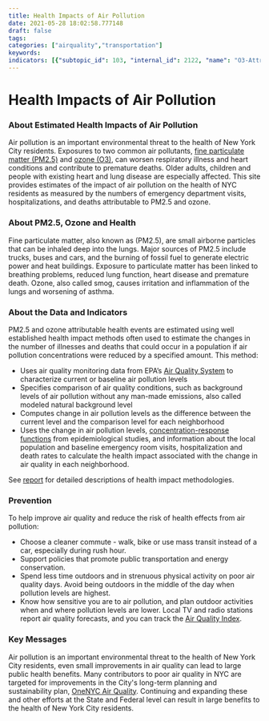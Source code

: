 ```yaml
---
title: Health Impacts of Air Pollution
date: 2021-05-28 18:02:58.777148
draft: false
tags: 
categories: ["airquality","transportation"]
keywords: 
indicators: [{"subtopic_id": 103, "internal_id": 2122, "name": "O3-Attributable Asthma Emergency Department Visits", "URL": "https://a816-dohbesp.nyc.gov/IndicatorPublic/VisualizationData.aspx?id=2122,719b87,103,Summarize"}, {"subtopic_id": 103, "internal_id": 2124, "name": "O3-Attributable Asthma Hospitalizations ", "URL": "https://a816-dohbesp.nyc.gov/IndicatorPublic/VisualizationData.aspx?id=2124,719b87,103,Summarize"}, {"subtopic_id": 103, "internal_id": 2121, "name": "O3-Attributable Cardiac and Respiratory Deaths ", "URL": "https://a816-dohbesp.nyc.gov/IndicatorPublic/VisualizationData.aspx?id=2121,719b87,103,Summarize"}, {"subtopic_id": 103, "internal_id": 2117, "name": "PM2.5-Attributable Asthma Emergency Department Visits ", "URL": "https://a816-dohbesp.nyc.gov/IndicatorPublic/VisualizationData.aspx?id=2117,719b87,103,Summarize"}, {"subtopic_id": 103, "internal_id": 2120, "name": "PM2.5-Attributable Cardiovascular Hospitalizations (Adults 40 Yrs and Older) ", "URL": "https://a816-dohbesp.nyc.gov/IndicatorPublic/VisualizationData.aspx?id=2120,719b87,103,Summarize"}, {"subtopic_id": 103, "internal_id": 2108, "name": "PM2.5-Attributable Deaths ", "URL": "https://a816-dohbesp.nyc.gov/IndicatorPublic/VisualizationData.aspx?id=2108,719b87,103,Summarize"}, {"subtopic_id": 103, "internal_id": 2119, "name": "PM2.5-Attributable Respiratory Hospitalizations (Adults 20 Yrs and Older)", "URL": "https://a816-dohbesp.nyc.gov/IndicatorPublic/VisualizationData.aspx?id=2119,719b87,103,Summarize"}]
---
```

# Health Impacts of Air Pollution
### About Estimated Health Impacts of Air Pollution


Air pollution is an important environmental threat to the health of New York City residents. Exposures to two common air pollutants, [fine particulate matter (PM2.5)](http://www.nyc.gov/html/doh/html/environmental/tracking-glossary.shtml) and [ozone (O3)](http://www.nyc.gov/html/doh/html/environmental/tracking-glossary.shtml), can worsen respiratory illness and heart conditions and contribute to premature deaths. Older adults, children and people with existing heart and lung disease are especially affected. This site provides estimates of the impact of air pollution on the health of NYC residents as measured by the numbers of emergency department visits, hospitalizations, and deaths attributable to PM2.5 and ozone.


### About PM2.5, Ozone and Health


Fine particulate matter, also known as (PM2.5), are small airborne particles that can be inhaled deep into the lungs. Major sources of PM2.5 include trucks, buses and cars, and the burning of fossil fuel to generate electric power and heat buildings. Exposure to particulate matter has been linked to breathing problems, reduced lung function, heart disease and premature death. Ozone, also called smog, causes irritation and inflammation of the lungs and worsening of asthma.   
  



### About the Data and Indicators


PM2.5 and ozone attributable health events are estimated using well established health impact methods often used to estimate the changes in the number of illnesses and deaths that could occur in a population if air pollution concentrations were reduced by a specified amount. This method:


* Uses air quality monitoring data from EPA’s [Air Quality System](http://www.epa.gov/ttn/airs/airsaqs/) to characterize current or baseline air pollution levels
* Specifies comparison of air quality conditions, such as background levels of air pollution without any man-made emissions, also called modeled natural background level
* Computes change in air pollution levels as the difference between the current level and the comparison level for each neighborhood
* Uses the change in air pollution levels, [concentration-response functions](http://www.nyc.gov/html/doh/html/environmental/tracking-glossary.shtml) from epidemiological studies, and information about the local population and baseline emergency room visits, hospitalization and death rates to calculate the health impact associated with the change in air quality in each neighborhood.


See [report](http://www.nyc.gov/html/doh/downloads/pdf/eode/eode-air-quality-impact.pdf) for detailed descriptions of health impact methodologies.


### Prevention


To help improve air quality and reduce the risk of health effects from air pollution:


* Choose a cleaner commute - walk, bike or use mass transit instead of a car, especially during rush hour.
* Support policies that promote public transportation and energy conservation.
* Spend less time outdoors and in strenuous physical activity on poor air quality days. Avoid being outdoors in the middle of the day when pollution levels are highest.
* Know how sensitive you are to air pollution, and plan outdoor activities when and where pollution levels are lower. Local TV and radio stations report air quality forecasts, and you can track the [Air Quality Index](http://www.dec.ny.gov/cfmx/extapps/aqi/aqi_forecast.cfm "Air Quality Index").


### Key Messages


Air pollution is an important environmental threat to the health of New York City residents, even small improvements in air quality can lead to large public health benefits. Many contributors to poor air quality in NYC are targeted for improvements in the City's long-term planning and sustainability plan, [OneNYC Air Quality](http://www1.nyc.gov/html/onenyc/visions/sustainability/goal-3.html "OneNYC Air Quality "). Continuing and expanding these and other efforts at the State and Federal level can result in large benefits to the health of New York City residents.


